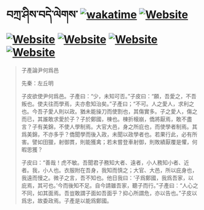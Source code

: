 # བཀྲ་ཤིས་བདེ་ལེགས་	[![wakatime](https://wakatime.com/badge/user/5043ee4a-e361-4607-9d47-d557f2005d05.svg)](https://wakatime.com/@5043ee4a-e361-4607-9d47-d557f2005d05)	[![Website](https://img.shields.io/website?label=&up_color=orange&up_message=Tianchi&url=https%3A%2F%2Fshields.io)](https://tianchi.aliyun.com/home/science/scienceDetail?userId=1095279182618)	[![Website](https://img.shields.io/website?label=&up_color=green&up_message=Yuque&url=https%3A%2F%2Fshields.io)](https://www.yuque.com/ivanaxu)	[![Website](https://img.shields.io/website?label=&up_color=yellow&up_message=Leetcode&url=https%3A%2F%2Fshields.io)](https://leetcode.cn/u/ivanaxu)	[![Website](https://img.shields.io/website?label=&up_color=violet&up_message=AIstudio&url=https%3A%2F%2Fshields.io)](https://aistudio.baidu.com/aistudio/personalcenter/thirdview/979775)	[![Website](https://img.shields.io/website?label=&up_color=red&up_message=Gitee&url=https%3A%2F%2Fshields.io)](https://gitee.com/IvanaXu)
> 子產論尹何爲邑
> 
> 先秦：左丘明 
> 
> 子皮欲使尹何爲邑。子產曰：“少，未知可否。”子皮曰：“願，吾愛之，不吾叛也。使夫往而學焉，夫亦愈知治矣。”子產曰；“不可。人之愛人，求利之也。今吾子愛人則以政。猶未能操刀而使割也，其傷實多。子之愛人，傷之而已，其誰敢求愛於子？子於鄭國，棟也。棟折榱崩，僑將厭焉，敢不盡言？子有美錦，不使人學制焉。大官大邑，身之所庇也，而使學者制焉。其爲美錦，不亦多乎？僑聞學而後入政，未聞以政學者也。若果行此，必有所害。譬如田獵，射御貫，則能獲禽；若未嘗登車射御，則敗績厭覆是懼，何暇思獲？
> 
> 子皮曰：“善哉！虎不敏。吾聞君子務知大者、遠者，小人務知小者、近者。我，小人也。衣服附在吾身，我知而慎之；大官、大邑，所以庇身也，我遠而慢之。微子之言，吾不知也。他日我曰：‘子爲鄭國，我爲吾家，以庇焉，其可也。’今而後知不足。自今請雖吾家，聽子而行。”子產曰：“人心之不同，如其面焉。吾豈敢謂子面如吾面乎？抑心所謂危，亦以告也。”子皮以爲忠，故委政焉。子產是以能爲鄭國。
>
